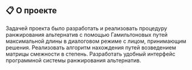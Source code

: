 ## 📋 О проекте  

Задачей проекта было разработать и реализовать процедуру ранжирования альтернатив с помощью Гамильтоновых путей максимальной длины в диалоговом режиме с лицом, принимающим решения. Реализовать алгоритм нахождения путей возведением матрицы смежности в степень. Разработать удобный интерфейс программной системы ранжирования альтернатив.
